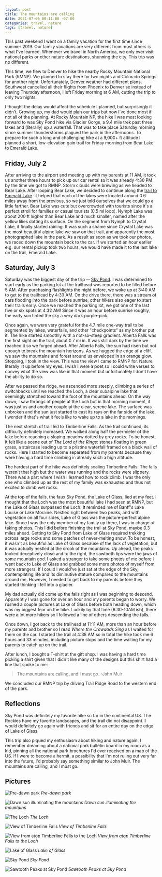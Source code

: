 ```yaml
---
layout: post
title: The mountains are calling
date: 2021-07-05 00:11:00 -07:00
categories: travel, nature
tags: [travel, nature]
---
```

This past weekend I went on a family vacation for the first time since summer 2019. Our family vacations are very different from most others is what I've learned. Whenever we travel in North America, we only ever visit national parks or other nature destinations, shunning the city. This trip was no different.  

This time, we flew to Denver to hike the nearby Rocky Mountain National Park (RMNP). We planned to stay there for two nights and Colorado Springs for another night. Unfortunately, Denver weather had different plans. Southwest cancelled all their flights from Phoenix to Denver so instead of leaving Thursday afternoon, I left Friday morning at 6 AM, cutting the trip to only two nights.   

I thought the delay would affect the schedule I planned, but surprisingly it didn't. Growing up, my dad would plan our trips but now I've done most if not all of the planning. At Rocky Mountain NP, the hike I was most looking forward to was Sky Pond hike via Glacier Gorge, a 9.4 mile trek past three lakes and (literally) up a waterfall. That was to take place Saturday morning since summer thunderstorms plagued the park in the afternoons. To prepare for such a long and challenging hike at a 9,000+ ft altitude I planned a short, low-elevation gain trail for Friday morning from Bear Lake to Emerald Lake.  

## Friday, July 2

After arriving to the airport and meeting up with my parents at 11 AM, it took us another three hours to pick up our car rental so it was already 4:30 PM by the time we got to RMNP. Storm clouds were brewing as we headed to Bear Lake. After looping Bear Lake, we decided to continue along the [trail to Emerald Lake](https://www.alltrails.com/trail/us/colorado/emerald-lake-trail). It helped that each of the lakes were located around 0.6 miles away from the previous, so we just told ourselves that we could go a little farther. Bear Lake was cute but overcrowded with tourists since it's a perfect stroll for families or casual tourists (0.5 mi loop). Nymph Lake was about 200 ft higher than Bear Lake and much smaller, named after the yellow lilies dotting its surface. On the segment from Nymph to Crystal Lake, it finally started raining. It was such a shame since Crystal Lake was the most beautiful alpine lake we saw on that trail, and apparently the most photographed lake in the park. As a result as soon as we took our photos, we raced down the mountain back to the car. If we started an hour earlier e.g. our rental pickup took two hours, we would have made it to the last lake on the trail, Emerald Lake.  

## Saturday, July 3

Saturday was the biggest day of the trip -- [Sky Pond](https://www.alltrails.com/trail/us/colorado/sky-pond-via-glacier-gorge-trails). I was determined to start early as the parking lot at the trailhead was reported to be filled before 5 AM. After purchasing flashlights the night before, we woke up at 3:40 AM to get to the trailhead by 4:30 AM. On the drive there, there was a stream of cars flooding into the park before sunrise, other hikers also eager to start their trails early. Once we reached the parking lot, we got one of the last five or six spots at 4:32 AM! Since it was an hour before sunrise roughly, the early sun tinted the sky a very dark purple-pink.  

Once again, we were very grateful for the 4.7 mile one-way trail to be segmented by lakes, waterfalls, and other "checkpoints" as my brother put it. The hike started smoothly with a not-so-steep gradient. Alberta Falls was the first sight on the trail, about 0.7 mi in. It was still dark by the time we reached it so we forged ahead. After Alberta Falls, the sun had risen but not enough to break the mountain horizons. As we hugged the edge of a cliff, we saw the mountains and forest around us enveloped in an orange glow. Stopping, I took in the view. This was the view I came to RMNP for. Nature literally lit up before my eyes. I wish I were a poet so I could write verses to convey what the view was like in that moment but unfortunately I don't have the ability to do so.  

After we passed the ridge, we ascended more steeply, climbing a series of switchbacks until we reached the Loch, a clear subalpine lake that seemingly stretched toward the foot of the mountains ahead. On the way down, I saw throngs of people at the Loch but in that morning moment, it was just us and another couple at the clear, serene lake. The surface was unbroken and the sun just started to cast its rays on the far side of the lake. I wonder if that's what it feels like to wake up to a lake in the mornings.  

The next stretch of trail led to Timberline Falls. As the trail continued, its difficulty definitely increased. We walked along half the permieter of the lake before reaching a sloping meadow dotted by grey rocks. To be honest, it felt like a scene out of *The Lord of the Rings*: stones floating in green grass, a staircase leading up to a pristine waterfall framed on a black wall of rocks. Here I started to become separated from my parents because they were having a hard time climbing in already such a high altitude.

The hardest part of the hike was definitely scaling Timberline Falls. The falls weren't that high but the water was running and the rocks were slippery. There was a part where I wish I learned how to rock climb. I was the only one who climbed up as the rest of my family was exhausted and thus not excited to climb wet rocks. 

At the top of the falls, the faux Sky Pond, the Lake of Glass, lied at my feet. I thought that the Loch was the most beautiful lake I had seen at RMNP, but the Lake of Glass surpassed the Loch. It reminded me of Banff's Lake Louise or Lake Moraine. Nestled right between two peaks, and with vegetation on all four sides, Lake of Glass was the picture-perfect alpine lake. Since I was the only member of my family up there, I was in charge of taking photos. This I did before finishing the trail at Sky Pond, maybe 0.3 miles ahead. Getting to Sky Pond from Lake of Glass required trekking across large rocks and some patches of never-melting snow. To be honest, it wasn't as beautiful as Lake of Glass because of the lack of vegetation, but it was actually nestled at the crook of the mountains. Up ahead, the peaks looked deceptively close and to the right, the sawtooth tips were the jaws of some mountain god. I asked a stranger to take some photos of me before I went back to Lake of Glass and grabbed some more photos of myself from more strangers. If I could I would've just sat at the edge of the Sky, contemplating life and its diminutive stature compared to the mountains around me. However, I needed to get back to my parents before they started thinking I fell into a glacier.

My dad actually did come up the falls right as I was beginning to descend. Apparently I was gone for over an hour and my parents began to worry. We rushed a couple pictures at Lake of Glass before both heading down, which was my biggest fear on the hike. Luckily by that time (9:30-10AM ish), there were a lot more hikers so I followed a line of others descending the falls. 

Once down, I got back to the trailhead at 11:11 AM, more than an hour before my parents and brother so I read *Where the Crawdads Sing* as I waited for them on the car. I started the trail at 4:38 AM so in total the hike took me 6 hours and 33 minutes, including picture stops and the time waiting for my parents to catch up on the trail.

After lunch, I bought a T-shirt at the gift shop. I was having a hard time picking a shirt given that I didn't like many of the designs but this shirt had a line that spoke to me:

> The mountains are calling, and I must go. 
>  -John Muir

We concluded our RMNP trip by driving Trail Ridge Road to the western end of the park.

## Reflections

Sky Pond was definitely my favorite hike so far in the continental US. The Rockies have my favorite landscapes, and the trail did not disappoint. I would definitely go again with friends and sit for an entire day on the edge of Lake of Glass. 

This trip also piqued my enthusiasm about hiking and nature again. I remember dreaming about a national park bulletin board in my room as a kid, pinning all the national park brochures I'd ever received on a map of the US. If I were to become a hermit, a possibility that I'm not ruling out very far into the future, I'd probably say something similar to John Muir. The mountains are calling, and I must go.

## Pictures

![Pre-dawn park](/assets/posts/rmnp/rmnp_parking_early_morning.jpg)
*Pre-dawn park*

![Dawn sun illuminating the mountains](/assets/posts/rmnp/rmnp_dawn.jpg)
*Dawn sun illuminating the mountains*

![The Loch](/assets/posts/rmnp/rmnp_loch_lake.jpg)
*The Loch*

![View of Timberline Falls](/assets/posts/rmnp/rmnp_view_to_timberline_falls.jpg)
*View of Timberline Falls*

![View from atop Timberline Falls to the Loch](/assets/posts/rmnp/rmnp_view_from_falls.jpg)
*View from atop Timberline Falls to the Loch*

![Lake of Glass](/assets/posts/rmnp/rmnp_lake_of_glass.jpg)
*Lake of Glass*

![Sky Pond](/assets/posts/rmnp/rmnp_sky_pond.jpg)
*Sky Pond*

![Sawtooth Peaks at Sky Pond](/assets/posts/rmnp/rmnp_sky_pond_sawtooth.jpg)
*Sawtooth Peaks at Sky Pond*